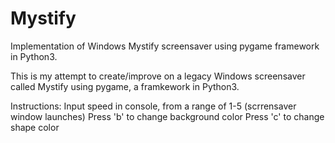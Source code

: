 # Mystify
Implementation of Windows Mystify screensaver using pygame framework in Python3.

This is my attempt to create/improve on a legacy Windows screensaver called Mystify using pygame, a framkework in Python3.

Instructions:
  Input speed in console, from a range of 1-5
  (scrrensaver window launches)
  Press 'b' to change background color
  Press 'c' to change shape color
